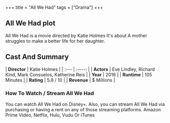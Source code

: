 +++
title = "All We Had"
tags = ["Drama"]
+++
## All We Had plot
All We Had is a movie directed by Katie Holmes It's about A mother struggles to make a better life for her daughter.
## Cast And Summary
| **Director**      | Katie Holmes |
    | :---        |    :----:   |
    |  **Actors** | Eve Lindley, Richard Kind, Mark Consuelos, Katherine Reis |
    | **Year**   | 2016    |
    |  **Runtime** | 105 Minutes |
    |  **Rating** | 5.8 / 10 | 
    |  **Revenue** | $ Millions |
### How To Watch / Stream All We Had
You can watch All We Had on Disney+.
Also, you can stream All We Had via purchasing or having a rent on any of those streaming platforms.
Amazon Prime Video, Netflix, Hulu, Vudu Or iTunes